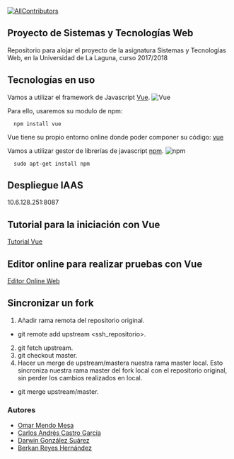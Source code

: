 [![AllContributors](https://img.shields.io/badge/all_contributors-4-blue.svg?style=flat-square)](#contributors)

## Proyecto de Sistemas y Tecnologías Web

Repositorio para alojar el proyecto de la asignatura Sistemas y Tecnologías Web, en la Universidad de La Laguna,
curso 2017/2018

## Tecnologías en uso

Vamos a utilizar el framework de Javascript [Vue](https://vuejs.org/). ![Vue](https://i.imgur.com/TvWW7Y1.png)


  Para ello, usaremos su modulo de npm:
  ~~~  
    npm install vue   
  ~~~

  Vue tiene su propio entorno online donde poder componer su código: [vue](https://jsfiddle.net/)

  Vamos a utilizar gestor de librerías de javascript [npm](https://www.npmjs.com/). ![npm](https://i.imgur.com/mCrleZR.png)

  ~~~  
    sudo apt-get install npm   
  ~~~
## Despliegue IAAS

10.6.128.251:8087

## Tutorial para la iniciación con Vue

[Tutorial Vue](https://ozzrocker95.github.io/ullganizate/)

## Editor online para realizar pruebas con Vue

[Editor Online Web](http://jsbin.com/?html,output)


## Sincronizar un fork

1. Añadir rama remota del repositorio original.
* git remote add upstream <ssh_repositorio>.
2. git fetch upstream.
3. git checkout master.
4. Hacer un merge de upstream/mastera nuestra rama master local. Esto sincroniza nuestra rama master del fork local con el repositorio original, sin perder los cambios realizados en local.
* git merge upstream/master.

### Autores
* [Omar Mendo Mesa](https://ozzrocker95.github.io/)
* [Carlos Andrés Castro García](https://alu0100819847.github.io/)
* [Darwin González Suárez]()
* [Berkan Reyes Hernández](https://berkanrhdz.github.io)


